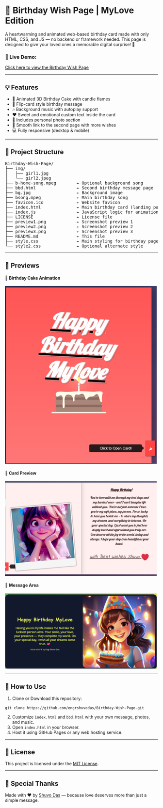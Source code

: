 <h1>🎉 Birthday Wish Page | MyLove Edition</h1>

<p>A heartwarming and animated web-based birthday card made with only HTML, CSS, and JS — no backend or framework needed. This page is designed to give your loved ones a memorable digital surprise! 💝</p>

<h3>🔗 Live Demo:</h3>
<p><a href="https://engrshuvodas.github.io/Birthday-Wish-Page/" target="_blank">Click here to view the Birthday Wish Page</a></p>

<hr>

<h2>💡 Features</h2>
<ul>
  <li>🎂 Animated 3D Birthday Cake with candle flames</li>
  <li>💌 Flip-card style birthday message</li>
  <li>🎶 Background music with autoplay support</li>
  <li>❤️ Sweet and emotional custom text inside the card</li>
  <li>📸 Includes personal photo section</li>
  <li>🔗 Smooth link to the second page with more wishes</li>
  <li>💻 Fully responsive (desktop & mobile)</li>
</ul>

<hr>

<h2>📁 Project Structure</h2>

<pre>
Birthday-Wish-Page/
├── img/
│   ├── girl1.jpg
│   └── girl2.jpeg
├── b-home-song.mpeg        ← Optional background song
├── bbd.html                ← Second birthday message page
├── bg.jpg                  ← Background image
├── bsong.mpeg              ← Main birthday song
├── favicon.ico             ← Website favicon
├── index.html              ← Main birthday card (landing page)
├── index.js                ← JavaScript logic for animation
├── LICENSE                 ← License file
├── preview1.png            ← Screenshot preview 1
├── preview2.png            ← Screenshot preview 2
├── preview3.png            ← Screenshot preview 3
├── README.md               ← This file
├── style.css               ← Main styling for birthday page
└── style2.css              ← Optional alternate style
</pre>

<hr>

<h2>📸 Previews</h2>

<h4>🎂 Birthday Cake Animation </h4>
<img src="preview1.png" alt="Preview 1" width="500">

<h4>🎀 Card Preview</h4>
<img src="preview2.png" alt="Preview 2" width="500">

<h4>💝 Message Area</h4>
<img src="preview3.png" alt="Preview 3" width="500">

<hr>

<h2>🚀 How to Use</h2>
<ol>
  <li>Clone or Download this repository:</li>
</ol>

<pre><code>git clone https://github.com/engrshuvodas/Birthday-Wish-Page.git</code></pre>

<ol start="2">
  <li>Customize <code>index.html</code> and <code>bbd.html</code> with your own message, photos, and music.</li>
  <li>Open <code>index.html</code> in your browser.</li>
  <li>Host it using GitHub Pages or any web hosting service.</li>
</ol>

<hr>

<h2>📝 License</h2>
<p>This project is licensed under the <a href="LICENSE">MIT License</a>.</p>

<hr>

<h2>💬 Special Thanks</h2>
<p>Made with ❤️ by <a href="https://github.com/engrshuvodas" target="_blank">Shuvo Das</a> — because love deserves more than just a simple message.</p>
